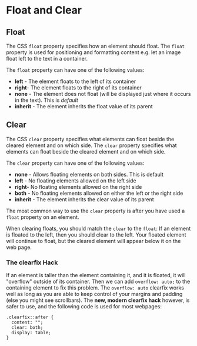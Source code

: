 # Float and Clear
## Float
The CSS `float` property specifies how an element should float. The `float` property is used for positioning and formatting content e.g. let an image float left to the text in a container.

The `float` property can have one of the following values:

* **left** - The element floats to the left of its container
* **right**- The element floats to the right of its container
* **none** - The element does not float (will be displayed just where it occurs in the text). This is _default_
* **inherit** - The element inherits the float value of its parent


## Clear
The CSS `clear` property specifies what elements can float beside the cleared element and on which side. The `clear` property specifies what elements can float beside the cleared element and on which side.

The `clear` property can have one of the following values:

* **none** - Allows floating elements on both sides. This is default
* **left** - No floating elements allowed on the left side
* **right**- No floating elements allowed on the right side
* **both** - No floating elements allowed on either the left or the right side
* **inherit** - The element inherits the clear value of its parent

The most common way to use the `clear` property is after you have used a `float` property on an element.

When clearing floats, you should match the `clear` to the `float`: If an element is floated to the left, then you should clear to the left. Your floated element will continue to float, but the cleared element will appear below it on the web page.

### The clearfix Hack
If an element is taller than the element containing it, and it is floated, it will "overflow" outside of its container. Then we can add `overflow: auto;` to the containing element to fix this problem. The `overflow: auto` clearfix works well as long as you are able to keep control of your margins and padding (else you might see scrollbars). The **new, modern clearfix hack** however, is safer to use, and the following code is used for most webpages:
```
.clearfix::after {
  content: "";
  clear: both;
  display: table;
}
```

